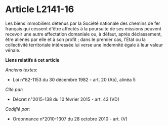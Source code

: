 # Article L2141-16

Les biens immobiliers détenus par la Société nationale des chemins de fer français qui cessent d'être affectés à la poursuite
de ses missions peuvent recevoir une autre affectation domaniale ou, à défaut, après déclassement, être aliénés par elle et à
son profit ; dans le premier cas, l'Etat ou la collectivité territoriale intéressée lui verse une indemnité égale à leur
valeur vénale.

**Liens relatifs à cet article**

_Anciens textes_:

  - Loi n°82-1153 du 30 décembre 1982 - art. 20 (Ab), alinéa 5

_Cité par_:

  - Décret n°2015-138 du 10 février 2015 - art. 43 (VD)

_Codifié par_:

  - Ordonnance n°2010-1307 du 28 octobre 2010 - art. (V)
